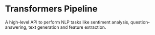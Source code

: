 # Transformers Pipeline
A high-level API to perform NLP tasks like sentiment analysis, question-answering, text generation and feature extraction.
